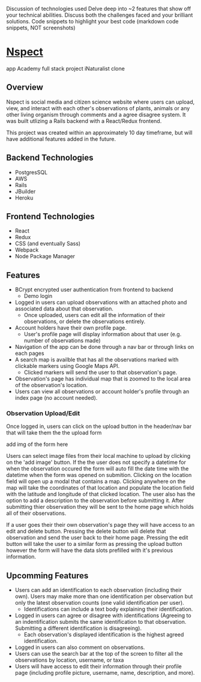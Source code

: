 

Discussion of technologies used
Delve deep into ~2 features that show off your technical abilities. Discuss both the challenges faced and your brilliant solutions.
Code snippets to highlight your best code (markdown code snippets, NOT screenshots)


# [Nspect](https://n-spect.herokuapp.com/#/)
app Academy full stack project iNaturalist clone


## Overview
Nspect is social media and citizen science website where users can upload, view, and interact with each other's observations of plants, animals or any other living organism through comments and a agree disagree system. It was built utlizing a Rails backend with a React/Redux frontend.

This project was created within an approximately 10 day timeframe, but will have additional features added in the future.

## Backend Technologies
- PostgresSQL
- AWS
- Rails
- JBuilder
- Heroku

## Frontend Technologies
- React
- Redux
- CSS (and eventually Sass)
- Webpack
- Node Package Manager

## Features
- BCrypt encrypted user authentication from frontend to backend
  - Demo login
- Logged in users can upload observations with an attached photo and associated data about that observation.
  - Once uploaded, users can edit all the information of their observations, or delete the observations entirely.
- Account holders have their own profile page.
  - User's profile page will display information about that user (e.g. number of observations made)
- Navigation of the app can be done through a nav bar or through links on each pages
- A search map is availble that has all the observations marked with clickable markers using Google Maps API.
  - Clicked markers will send the user to that observation's page.
- Observation's page has individual map that is zoomed to the local area of the observation's location.
- Users can view all observations or account holder's profile through an index page (no account needed).

### Observation Upload/Edit
Once logged in, users can click on the upload button in the header/nav bar that will take them the the upload form

add img of the form here

Users can select image files from their local machine to upload by clicking on the 'add image' button. If the the user does not specify a datetime for when the observation occured the form will auto fill the date time with the datetime when the form was opened on submition. Clicking on the location field will open up a modal that contains a map. Clicking anywhere on the map will take the coordinates of that location and populate the location field with the latitude and longitude of that clicked location. The user also has the option to add a description to the observation before submitting it. After submitting thier observation they will be sent to the home page which holds all of their observations.

If a user goes their their own observation's page they will have access to an edit and delete button. Pressing the delete button will delete that observation and send the user back to their home page. Pressing the edit button will take the user to a similar form as pressing the upload button however the form will have the data slots prefilled with it's previous information.



## Upcomming Features
- Users can add an identification to each observation (including their own). Users may make more than one identification per observation but only the latest observation counts (one valid identification per user).
  - Identifications can include a text body explaining their identification.
- Logged in users can agree or disagree with identifications (Agreeing to an indentification submits the same identification to that observation. Submitting a different identification is disagreeing).
  - Each observation's displayed identification is the highest agreed identification.
- Logged in users can also comment on observations.
- Users can use the search bar at the top of the screen to filter all the observations by location, username, or taxa
- Users will have access to edit their information through their profile page (including profile picture, username, name, description, and more).